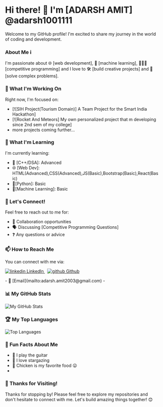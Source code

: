 # Hi there! 👋 I'm [ADARSH AMIT] @adarsh1001111

Welcome to my GitHub profile! I'm excited to share my journey in the world of coding and development. 

### About Me ℹ️
I'm passionate about 🌐 [web development], 🤖 [machine learning], 🧑🏻‍💻 [competitive programming]  and I love to 🛠️ [build creative projects] and 🧩 [solve complex problems].

### 🚀 What I'm Working On
Right now, I'm focused on:

- [![SIH Project(Tourism Domain)] A Team Project for the Smart India Hackathon]
- [![Rocket And Meteors] My own personalized project that m developing since 2nd sem of my college]
- more projects coming further...

### 🌱 What I'm Learning
I'm currently learning:

- 🚀 [C++/DSA]: Advanced
- 🌐 [Web Dev]: HTML(Advanced),CSS(Advanced),JS(Basic),Bootstrap(Basic),React(Basic)
- 🐍[Python]: Basic
- 🤖[Machine Learning]: Basic

### 🤝 Let's Connect!
Feel free to reach out to me for:

- 🤝 Collaboration opportunities
- 🗣 Discussing [Competitive Programming Questions]
- ❓ Any questions or advice

### 📫 How to Reach Me
You can connect with me via:
<p>
  <a href="https://www.linkedin.com/in/adarsh-amit-1001code" rel="nofollow noreferrer">
    <img src="https://i.stack.imgur.com/gVE0j.png" alt="linkedin"> LinkedIn
  </a> &nbsp; 
  <a href="https://github.com/[removed]" rel="nofollow noreferrer">
    <img src="https://i.stack.imgur.com/tskMh.png" alt="github"> Github
  </a>
</p>
- 📧 [Email](mailto:adarsh.amit2003@gmail.com)
- 


### 📊 My GitHub Stats
![My GitHub Stats](https://github-readme-stats.vercel.app/api?username=adarsh1001111&show_icons=true&theme=radical)

### 🏆 My Top Languages
![Top Languages](https://github-readme-stats.vercel.app/api/top-langs/?username=adarsh1001111&layout=compact)

### 🎉 Fun Facts About Me
- 🎸 I play the guitar
- 🌟 I love stargazing
- 🍗 Chicken is my favorite food 😛
- 
### 🙏 Thanks for Visiting!
Thanks for stopping by! Please feel free to explore my repositories and don't hesitate to connect with me. Let's build amazing things together! 😊
